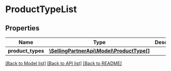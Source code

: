 # ProductTypeList

## Properties
Name | Type | Description | Notes
------------ | ------------- | ------------- | -------------
**product_types** | [**\SellingPartnerApi\Model\ProductType[]**](ProductType.md) |  | 

[[Back to Model list]](../README.md#documentation-for-models) [[Back to API list]](../README.md#documentation-for-api-endpoints) [[Back to README]](../README.md)


